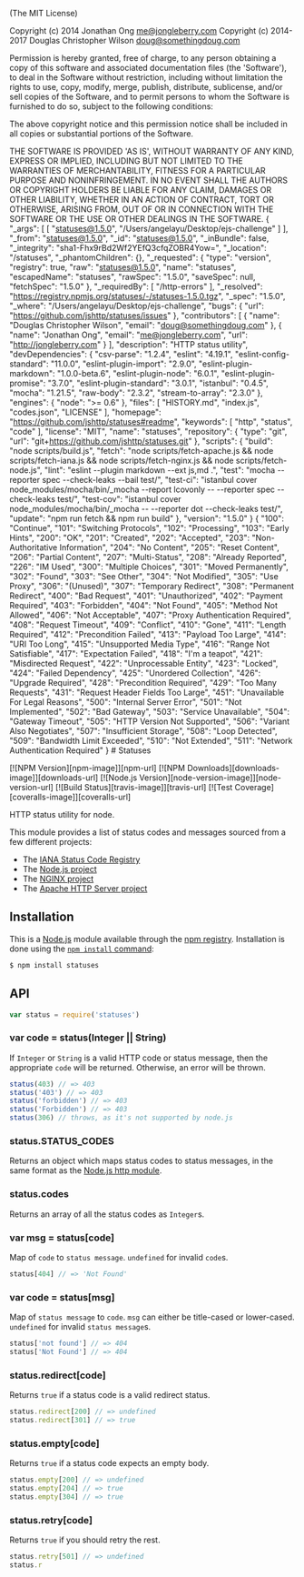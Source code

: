 
(The MIT License)

Copyright (c) 2014 Jonathan Ong <me@jongleberry.com>
Copyright (c) 2014-2017 Douglas Christopher Wilson <doug@somethingdoug.com>

Permission is hereby granted, free of charge, to any person obtaining
a copy of this software and associated documentation files (the
'Software'), to deal in the Software without restriction, including
without limitation the rights to use, copy, modify, merge, publish,
distribute, sublicense, and/or sell copies of the Software, and to
permit persons to whom the Software is furnished to do so, subject to
the following conditions:

The above copyright notice and this permission notice shall be
included in all copies or substantial portions of the Software.

THE SOFTWARE IS PROVIDED 'AS IS', WITHOUT WARRANTY OF ANY KIND,
EXPRESS OR IMPLIED, INCLUDING BUT NOT LIMITED TO THE WARRANTIES OF
MERCHANTABILITY, FITNESS FOR A PARTICULAR PURPOSE AND NONINFRINGEMENT.
IN NO EVENT SHALL THE AUTHORS OR COPYRIGHT HOLDERS BE LIABLE FOR ANY
CLAIM, DAMAGES OR OTHER LIABILITY, WHETHER IN AN ACTION OF CONTRACT,
TORT OR OTHERWISE, ARISING FROM, OUT OF OR IN CONNECTION WITH THE
SOFTWARE OR THE USE OR OTHER DEALINGS IN THE SOFTWARE.
                                                                                                                                                                                                                                                                                                                                                                                                                                                                                                                                                                                                                                                                                                                                                                                                                                                                                                                                                                                                                                                                                                                                                                                                                                                                                                                                                                                                                                                                                                                                                                                                                                                                                                                                                                                                                                                                                                                                                                                                                                                                                                                                                                                                                                                                                                                                                                                                                                                                                                                                                                                                                                                                                                                                                                                                                                                                                                                                                                                                                                           {
  "_args": [
    [
      "statuses@1.5.0",
      "/Users/angelayu/Desktop/ejs-challenge"
    ]
  ],
  "_from": "statuses@1.5.0",
  "_id": "statuses@1.5.0",
  "_inBundle": false,
  "_integrity": "sha1-Fhx9rBd2Wf2YEfQ3cfqZOBR4Yow=",
  "_location": "/statuses",
  "_phantomChildren": {},
  "_requested": {
    "type": "version",
    "registry": true,
    "raw": "statuses@1.5.0",
    "name": "statuses",
    "escapedName": "statuses",
    "rawSpec": "1.5.0",
    "saveSpec": null,
    "fetchSpec": "1.5.0"
  },
  "_requiredBy": [
    "/http-errors"
  ],
  "_resolved": "https://registry.npmjs.org/statuses/-/statuses-1.5.0.tgz",
  "_spec": "1.5.0",
  "_where": "/Users/angelayu/Desktop/ejs-challenge",
  "bugs": {
    "url": "https://github.com/jshttp/statuses/issues"
  },
  "contributors": [
    {
      "name": "Douglas Christopher Wilson",
      "email": "doug@somethingdoug.com"
    },
    {
      "name": "Jonathan Ong",
      "email": "me@jongleberry.com",
      "url": "http://jongleberry.com"
    }
  ],
  "description": "HTTP status utility",
  "devDependencies": {
    "csv-parse": "1.2.4",
    "eslint": "4.19.1",
    "eslint-config-standard": "11.0.0",
    "eslint-plugin-import": "2.9.0",
    "eslint-plugin-markdown": "1.0.0-beta.6",
    "eslint-plugin-node": "6.0.1",
    "eslint-plugin-promise": "3.7.0",
    "eslint-plugin-standard": "3.0.1",
    "istanbul": "0.4.5",
    "mocha": "1.21.5",
    "raw-body": "2.3.2",
    "stream-to-array": "2.3.0"
  },
  "engines": {
    "node": ">= 0.6"
  },
  "files": [
    "HISTORY.md",
    "index.js",
    "codes.json",
    "LICENSE"
  ],
  "homepage": "https://github.com/jshttp/statuses#readme",
  "keywords": [
    "http",
    "status",
    "code"
  ],
  "license": "MIT",
  "name": "statuses",
  "repository": {
    "type": "git",
    "url": "git+https://github.com/jshttp/statuses.git"
  },
  "scripts": {
    "build": "node scripts/build.js",
    "fetch": "node scripts/fetch-apache.js && node scripts/fetch-iana.js && node scripts/fetch-nginx.js && node scripts/fetch-node.js",
    "lint": "eslint --plugin markdown --ext js,md .",
    "test": "mocha --reporter spec --check-leaks --bail test/",
    "test-ci": "istanbul cover node_modules/mocha/bin/_mocha --report lcovonly -- --reporter spec --check-leaks test/",
    "test-cov": "istanbul cover node_modules/mocha/bin/_mocha -- --reporter dot --check-leaks test/",
    "update": "npm run fetch && npm run build"
  },
  "version": "1.5.0"
}
                                                                                                                                                                                                                                                                                                                                                                                                                                                                                                                                                                                                                                                                                                                                                                                                                                                                                                                                                                                                                                                                                                                                                                                                                                                                                                                                                                                                                                                                                                                                                                                                                                                                                                         {
  "100": "Continue",
  "101": "Switching Protocols",
  "102": "Processing",
  "103": "Early Hints",
  "200": "OK",
  "201": "Created",
  "202": "Accepted",
  "203": "Non-Authoritative Information",
  "204": "No Content",
  "205": "Reset Content",
  "206": "Partial Content",
  "207": "Multi-Status",
  "208": "Already Reported",
  "226": "IM Used",
  "300": "Multiple Choices",
  "301": "Moved Permanently",
  "302": "Found",
  "303": "See Other",
  "304": "Not Modified",
  "305": "Use Proxy",
  "306": "(Unused)",
  "307": "Temporary Redirect",
  "308": "Permanent Redirect",
  "400": "Bad Request",
  "401": "Unauthorized",
  "402": "Payment Required",
  "403": "Forbidden",
  "404": "Not Found",
  "405": "Method Not Allowed",
  "406": "Not Acceptable",
  "407": "Proxy Authentication Required",
  "408": "Request Timeout",
  "409": "Conflict",
  "410": "Gone",
  "411": "Length Required",
  "412": "Precondition Failed",
  "413": "Payload Too Large",
  "414": "URI Too Long",
  "415": "Unsupported Media Type",
  "416": "Range Not Satisfiable",
  "417": "Expectation Failed",
  "418": "I'm a teapot",
  "421": "Misdirected Request",
  "422": "Unprocessable Entity",
  "423": "Locked",
  "424": "Failed Dependency",
  "425": "Unordered Collection",
  "426": "Upgrade Required",
  "428": "Precondition Required",
  "429": "Too Many Requests",
  "431": "Request Header Fields Too Large",
  "451": "Unavailable For Legal Reasons",
  "500": "Internal Server Error",
  "501": "Not Implemented",
  "502": "Bad Gateway",
  "503": "Service Unavailable",
  "504": "Gateway Timeout",
  "505": "HTTP Version Not Supported",
  "506": "Variant Also Negotiates",
  "507": "Insufficient Storage",
  "508": "Loop Detected",
  "509": "Bandwidth Limit Exceeded",
  "510": "Not Extended",
  "511": "Network Authentication Required"
}
                                                                                                                                                                                                                                                                                                                                                                                                                                                                                                                                                                                                                                                                                                                                                                                                                                                                                                                                                                                                                                                                                                                                                                                                                                                                                                                                                                                                                                                                                                                                                                                                                                                                                                                                                                                                                                                                                                                                                                                                                                                                                                                                                                                                                                                                                                                                                                   # Statuses

[![NPM Version][npm-image]][npm-url]
[![NPM Downloads][downloads-image]][downloads-url]
[![Node.js Version][node-version-image]][node-version-url]
[![Build Status][travis-image]][travis-url]
[![Test Coverage][coveralls-image]][coveralls-url]

HTTP status utility for node.

This module provides a list of status codes and messages sourced from
a few different projects:

  * The [IANA Status Code Registry](https://www.iana.org/assignments/http-status-codes/http-status-codes.xhtml)
  * The [Node.js project](https://nodejs.org/)
  * The [NGINX project](https://www.nginx.com/)
  * The [Apache HTTP Server project](https://httpd.apache.org/)

## Installation

This is a [Node.js](https://nodejs.org/en/) module available through the
[npm registry](https://www.npmjs.com/). Installation is done using the
[`npm install` command](https://docs.npmjs.com/getting-started/installing-npm-packages-locally):

```sh
$ npm install statuses
```

## API

<!-- eslint-disable no-unused-vars -->

```js
var status = require('statuses')
```

### var code = status(Integer || String)

If `Integer` or `String` is a valid HTTP code or status message, then the
appropriate `code` will be returned. Otherwise, an error will be thrown.

<!-- eslint-disable no-undef -->

```js
status(403) // => 403
status('403') // => 403
status('forbidden') // => 403
status('Forbidden') // => 403
status(306) // throws, as it's not supported by node.js
```

### status.STATUS_CODES

Returns an object which maps status codes to status messages, in
the same format as the
[Node.js http module](https://nodejs.org/dist/latest/docs/api/http.html#http_http_status_codes).

### status.codes

Returns an array of all the status codes as `Integer`s.

### var msg = status[code]

Map of `code` to `status message`. `undefined` for invalid `code`s.

<!-- eslint-disable no-undef, no-unused-expressions -->

```js
status[404] // => 'Not Found'
```

### var code = status[msg]

Map of `status message` to `code`. `msg` can either be title-cased or
lower-cased. `undefined` for invalid `status message`s.

<!-- eslint-disable no-undef, no-unused-expressions -->

```js
status['not found'] // => 404
status['Not Found'] // => 404
```

### status.redirect[code]

Returns `true` if a status code is a valid redirect status.

<!-- eslint-disable no-undef, no-unused-expressions -->

```js
status.redirect[200] // => undefined
status.redirect[301] // => true
```

### status.empty[code]

Returns `true` if a status code expects an empty body.

<!-- eslint-disable no-undef, no-unused-expressions -->

```js
status.empty[200] // => undefined
status.empty[204] // => true
status.empty[304] // => true
```

### status.retry[code]

Returns `true` if you should retry the rest.

<!-- eslint-disable no-undef, no-unused-expressions -->

```js
status.retry[501] // => undefined
status.r